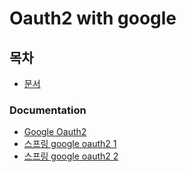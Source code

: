 # Oauth2 with google

## 목차
- [문서](#Documentation)

### Documentation

* [Google Oauth2](https://console.cloud.google.com/apis/credentials?project=my-project-1574043335077)
* [스프링 google oauth2 1](https://ecolumbus.tistory.com/166)
* [스프링 google oauth2 2](https://ecolumbus.tistory.com/169)